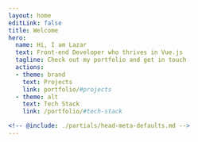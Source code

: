 ```yaml
---
layout: home
editLink: false
title: Welcome
hero:
  name: Hi, I am Lazar
  text: Front-end Developer who thrives in Vue.js
  tagline: Check out my portfolio and get in touch
  actions:
  - theme: brand
    text: Projects
    link: portfolio/#projects
  - theme: alt
    text: Tech Stack
    link: /portfolio/#tech-stack

<!-- @include: ./partials/head-meta-defaults.md -->
---
```

